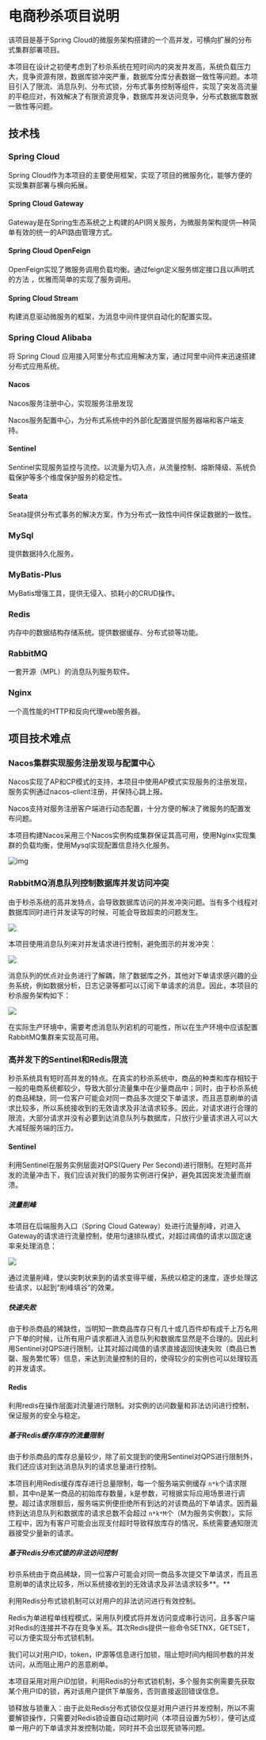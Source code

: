 # 电商秒杀项目说明

该项目是基于Spring Cloud的微服务架构搭建的一个高并发，可横向扩展的分布式集群部署项目。

本项目在设计之初便考虑到了秒杀系统在短时间内的突发并发高，系统负载压力大，竞争资源有限，数据库锁冲突严重，数据库分库分表数据一致性等问题。本项目引入了限流、消息队列、分布式锁，分布式事务控制等组件，实现了突发高流量的平稳应对，有效解决了有限资源竞争，数据库并发访问竞争，分布式数据库数据一致性等问题。

## 技术栈

### Spring Cloud

Spring Cloud作为本项目的主要使用框架，实现了项目的微服务化，能够方便的实现集群部署与横向拓展。

#### Spring Cloud Gateway

Gateway是在Spring生态系统之上构建的API网关服务，为微服务架构提供—种简单有效的统一的API路由管理方式。

#### Spring Cloud OpenFeign

OpenFeign实现了微服务调用负载均衡。通过feign定义服务绑定接口且以声明式的方法 ，优雅而简单的实现了服务调用。

#### Spring Cloud Stream

构建消息驱动微服务的框架，为消息中间件提供自动化的配置实现。

### Spring Cloud Alibaba

将 Spring Cloud 应用接入阿里分布式应用解决方案，通过阿里中间件来迅速搭建分布式应用系统。

#### Nacos

Nacos服务注册中心，实现服务注册发现

Nacos服务配置中心，为分布式系统中的外部化配置提供服务器端和客户端支持。

#### Sentinel

Sentinel实现服务监控与流控。以流量为切入点，从流量控制、熔断降级、系统负载保护等多个维度保护服务的稳定性。

#### Seata

Seata提供分布式事务的解决方案，作为分布式一致性中间件保证数据的一致性。

### MySql

提供数据持久化服务。

### MyBatis-Plus

MyBatis增强工具，提供无侵入、损耗小的CRUD操作。

### Redis

内存中的数据结构存储系统。提供数据缓存、分布式锁等功能。

### RabbitMQ

一套开源（MPL）的消息队列服务软件。

### Nginx

一个高性能的HTTP和反向代理web服务器。

## 项目技术难点

### Nacos集群实现服务注册发现与配置中心

Nacos实现了AP和CP模式的支持，本项目中使用AP模式实现服务的注册发现，服务实例通过nacos-client注册，并保持心跳上报。

Nacos支持对服务注册客户端进行动态配置，十分方便的解决了微服务的配置发布问题。

本项目构建Nacos采用三个Nacos实例构成集群保证其高可用，使用Nginx实现集群的负载均衡，使用Mysql实现配置信息持久化服务。

![img](image/项目说明/1639447178021.png)

### RabbitMQ消息队列控制数据库并发访问冲突

由于秒杀系统的高并发特点，会导致数据库访问的并发冲突问题。当有多个线程对数据库同时进行并发读写的时候，可能会导致超卖的问题发生。

![](image/项目说明/1639447478396.png)

本项目使用消息队列来对并发请求进行控制，避免图示的并发冲突：

![](image/项目说明/1639447550896.png)

消息队列的优点对业务进行了解耦，除了数据库之外，其他对下单请求感兴趣的业务系统，例如数据分析，日志记录等都可以订阅下单请求的消息。因此，本项目的秒杀服务架构如下：

![](image/项目说明/1639447670788.png)

在实际生产环境中，需要考虑消息队列宕机的可能性，所以在生产环境中应该配置RabbitMQ集群来实现高可用。

### 高并发下的Sentinel和Redis限流

秒杀系统具有短时高并发的特点。在真实的秒杀系统中，商品的种类和库存相较于一般的电商系统都较少，导致大部分流量集中在少量商品中；同时，由于秒杀系统的商品稀缺，同一位客户可能会对同一商品多次提交下单请求，而且恶意刷单的请求比较多，所以系统接收到的无效请求及非法请求较多。因此，对请求进行合理的限流，大部分请求并没有必要到达消息队列与数据库，只放行少量请求进入可以大大减轻服务端的压力。

#### Sentinel

利用Sentinel在服务实例层面对QPS(Query Per Second)进行限制。在短时高并发的流量冲击下，我们应该对我们的服务实例进行保护，避免其因突发流量而崩溃。

##### 流量削峰

本项目在后端服务入口（Spring Cloud Gateway）处进行流量削峰，对进入Gateway的请求进行流量控制，使用匀速排队模式，对超过阈值的请求以固定速率来处理消息：

![](image/项目说明/1639448608139.png)

通过流量削峰，使以突刺状来到的请求变得平缓，系统以稳定的速度，逐步处理这些请求，以起到“削峰填谷”的效果。

##### 快速失败

由于秒杀商品的稀缺性，当明知一款商品库存只有几十或几百件却有成千上万名用户下单的时候，让所有用户请求都进入消息队列和数据库显然是不合理的。因此利用Sentinel对QPS进行限制，让其对超过阈值的请求直接返回快速失败（商品已售罄、服务繁忙等）信息，来达到流量控制的目的，使得较少的实例也可以处理较高的并发请求。

#### Redis

利用redis在操作层面对流量进行限制。对实例的访问数量和非法访问进行控制，保证服务的安全与稳定。

##### 基于Redis缓存库存的流量限制

由于秒杀商品的库存总量较少，除了前文提到的使用Sentinel对QPS进行限制外，我们还应该对到达消息队列的请求总量进行控制。

本项目利用Redis缓存库存进行总量限制，每一个服务端实例缓存 `n*k`个请求限额，其中n是某一商品的初始库存数量，k是参数，可根据实际应用场景进行调整。超过请求限额后，服务端实例便拒绝所有到达的对该商品的下单请求。因而最终到达消息队列和数据库的请求总数不会超过 `n*k*M`个（M为服务实例数）。实际工程中，因为有客户可能会出现支付超时导致释放库存的情况，系统需要通知限流器接受少量新的请求。

##### 基于Redis分布式锁的非法访问控制

秒杀系统由于商品稀缺，同一位客户可能会对同一商品多次提交下单请求，而且恶意刷单的请求比较多，所以系统接收到的无效请求及非法请求较多**。**

利用Redis分布式锁机制可以对用户的非法访问进行有效控制。

Redis为单进程单线程模式，采用队列模式将并发访问变成串行访问，且多客户端对Redis的连接并不存在竞争关系。其次Redis提供一些命令SETNX，GETSET，可以方便实现分布式锁机制。

我们可以对用户ID，token，IP源等信息进行加锁，阻止短时间内相同参数的并发访问，从而阻止用户的恶意刷单。

本项目采用对用户ID加锁，利用Redis的分布式锁机制，多个服务实例需要先获取某个用户ID的锁，再对该用户提供下单服务，否则直接返回错误信息。

锁释放与锁重入：由于此处Redis分布式锁仅仅是对用户进行并发控制，所以不需要解锁操作，只需要对Redis锁设置自动过期时间（本项目设置为5秒），便可达成单一用户的下单请求并发控制功能，同时并不会出现死锁等问题。
